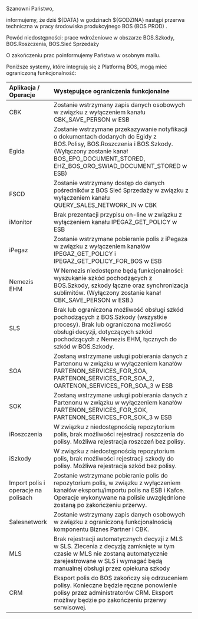 Szanowni Państwo,

informujemy, że dziś ${DATA} w godzinach ${GODZINA} nastąpi przerwa techniczna w pracy środowiska produkcyjnego BOS (BOS PROD) .

Powód niedostępności: prace wdrożeniowe w obszarze BOS.Szkody, BOS.Roszczenia, BOS.Sieć Sprzedaży

O zakończeniu prac poinformujemy Państwa w osobnym mailu.

Poniższe systemy, które integrują się z Platformą BOS, mogą mieć ograniczoną funkcjonalność:


| Aplikacja / Operacje                | Występujące ograniczenia funkcjonalne                                                                                                                                                                                     |
|:------------------------------------|:--------------------------------------------------------------------------------------------------------------------------------------------------------------------------------------------------------------------------|
| CBK                                 | Zostanie wstrzymany zapis danych osobowych w związku z wyłączeniem kanału  CBK_SAVE_PERSON w ESB                                                                                                                          |
| Egida                               | Zostanie wstrzymane przekazywanie notyfikacji o dokumentach dodanych do Egidy  z BOS.Polisy, BOS.Roszczenia i BOS.Szkody. (Wyłączony zostanie kanał BOS_EPO_DOCUMENT_STORED, EHZ_BOS_ORO_SWIAD_DOCUMENT_STORED w ESB)     |
| FSCD                                | Zostanie wstrzymany dostęp do danych pośredników z BOS Sieć Sprzedaży w związku z wyłączeniem kanału QUERY_SALES_NETWORK_IN w CBK                                                                                         |
| iMonitor                            | Brak prezentacji przypisu on-line w związku z wyłączeniem kanału IPEGAZ_GET_POLICY w ESB                                                                                                                                  |
| iPegaz                              | Zostanie wstrzymane pobieranie polis z iPegaza w związku z wyłączeniem kanałów IPEGAZ_GET_POLICY i IPEGAZ_GET_POLICY_FOR_BOS  w ESB                                                                                       |
| Nemezis EHM                         | W Nemezis niedostępne będą funkcjonalności: wyszukanie szkód pochodzących z BOS.Szkody, szkody łączne oraz synchronizacja sublimitów. (Wyłączony zostanie kanał CBK_SAVE_PERSON w ESB.)                                   |
| SLS                                 | Brak lub ograniczona możliwość obsługi szkód pochodzących z BOS.Szkody (wszystkie procesy). Brak lub ograniczona możliwość obsługi decyzji, dotyczących szkód pochodzących z Nemezis EHM, łącznych do szkód w BOS.Szkody. |
| SOA                                 | Zostaną wstrzymane usługi  pobierania danych z Partenonu w związku w wyłączeniem kanałów PARTENON_SERVICES_FOR_SOA, PARTENON_SERVICES_FOR_SOA_2, OARTENON_SERVICES_FOR_SOA_3 w ESB                                        |
| SOK                                 | Zostaną wstrzymane usługi  pobierania danych z Partenonu w związku w wyłączeniem kanałów PARTENON_SERVICES_FOR_SOK, PARTENON_SERVICES_FOR_SOK_3 w ESB                                                                     |
| iRoszczenia                         | W związku z niedostępnością repozytorium polis, brak możliwości rejestracji roszczenia do polisy. Możliwa rejestracja roszczeń bez polisy.                                                                                |
| iSzkody                             | W związku z niedostępnością repozytorium polis, brak możliwości rejestracji szkody do polisy. Możliwa rejestracja szkód bez polisy.                                                                                       |
| Import polis i operacje na polisach | Zostanie wstrzymane pobieranie polis do repozytorium polis, w związku z wyłączeniem kanałów eksportu/importu polis na ESB i Kafce. Operacje wykonywane na polisie uwzględnione zostaną po zakończeniu przerwy.            |
| Salesnetwork                        | Zostanie wstrzymany zapis danych osobowych w związku z ograniczoną funkcjonalnością komponentu Biznes Partner i CBK.                                                                                                      |
| MLS                                 | Brak rejestracji automatycznych decyzji z MLS w SLS. Zlecenia z decyzją zamknięte w tym czasie w MLS nie zostaną automatycznie zarejestrowane w SLS i wymagać będą manualnej obsługi przez opiekuna szkody                |
| CRM                                 | Eksport polis do BOS zakończy się odrzuceniem polisy. Konieczne będzie ręczne ponowienie polisy przez administratorów CRM. Eksport możliwy będzie po zakończeniu przerwy serwisowej.                                      |
